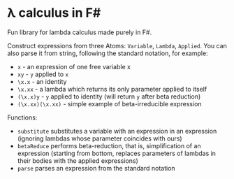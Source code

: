 # λ calculus in F#

Fun library for lambda calculus made purely in F#.

Construct expressions from three Atoms: `Variable`, `Lambda`, `Applied`. You can also
parse it from string, following the standard notation, for example:
- `x` - an expression of one free variable x
- `xy` - `y` applied to `x`
- `\x.x` - an identity
- `\x.xx` - a lambda which returns its only parameter applied to itself
- `(\x.x)y` - `y` applied to identity (will return `y` after beta reduction)
- `(\x.xx)(\x.xx)` - simple example of beta-irreducible expression

Functions:
- `substitute` substitutes a variable with an expression in an expression 
(ignoring lambdas whose parameter coincides with ours)
- `betaReduce` performs beta-reduction, that is, simplification of an expression
(starting from bottom, replaces parameters of lambdas in their bodies with the applied expressions)
- `parse` parses an expression from the standard notation
